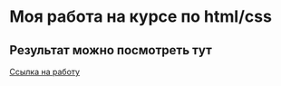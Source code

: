 # Моя работа на курсе по html/css

## Результат можно посмотреть тут

[Cсылка на работу](https://anastasiyapogarskaya.github.io/Resume/)

